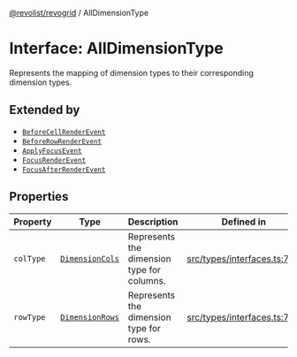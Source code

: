 [@revolist/revogrid](README.md) / AllDimensionType

# Interface: AllDimensionType

Represents the mapping of dimension types to their corresponding dimension types.

## Extended by

- [`BeforeCellRenderEvent`](Interface.BeforeCellRenderEvent.md)
- [`BeforeRowRenderEvent`](Interface.BeforeRowRenderEvent.md)
- [`ApplyFocusEvent`](Interface.ApplyFocusEvent.md)
- [`FocusRenderEvent`](Interface.FocusRenderEvent.md)
- [`FocusAfterRenderEvent`](Interface.FocusAfterRenderEvent.md)

## Properties

| Property | Type | Description | Defined in |
| ------ | ------ | ------ | ------ |
| `colType` | [`DimensionCols`](TypeAlias.DimensionCols.md) | Represents the dimension type for columns. | [src/types/interfaces.ts:737](https://github.com/revolist/revogrid/blob/1d7f63e049242097564b7da6ec33fe3875543951/src/types/interfaces.ts#L737) |
| `rowType` | [`DimensionRows`](TypeAlias.DimensionRows.md) | Represents the dimension type for rows. | [src/types/interfaces.ts:732](https://github.com/revolist/revogrid/blob/1d7f63e049242097564b7da6ec33fe3875543951/src/types/interfaces.ts#L732) |
